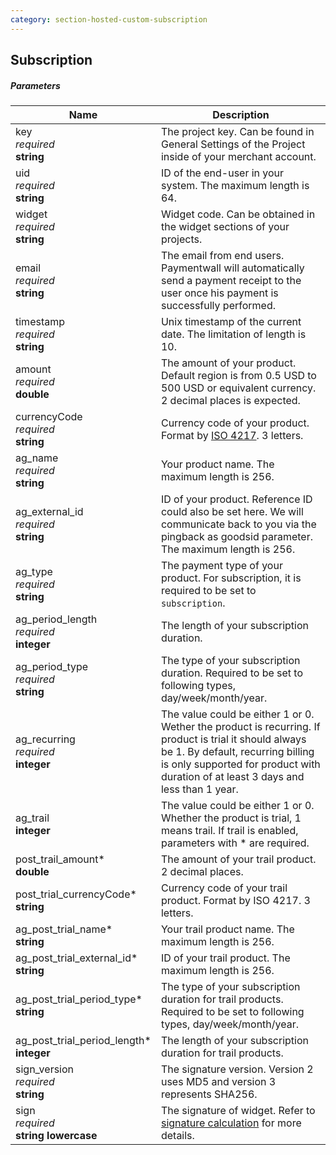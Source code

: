 ```yaml
---
category: section-hosted-custom-subscription
---
```

## Subscription

##### Parameters

| Name | Description|
|---|---|
|key<br> *required*<br> **string**| The project key. Can be found in General Settings of the Project inside of your merchant account.|
|uid<br> *required*<br> **string**| ID of the end-user in your system. The maximum length is 64. |
|widget<br> *required*<br> **string**| Widget code. Can be obtained in the widget sections of your projects.|
|email<br> *required*<br> **string**| The email from end users. Paymentwall will automatically send a payment receipt to the user once his payment is successfully performed. |
|timestamp<br> *required*<br> **string**| Unix timestamp of the current date. The limitation of length is 10.|
|amount<br> *required*<br>  **double** | The amount of your product. Default region is from 0.5 USD to 500 USD or equivalent currency. 2 decimal places is expected.|
|currencyCode<br> *required*<br> **string**| Currency code of your product. Format by [ISO 4217](https://en.wikipedia.org/wiki/ISO_4217#Active_codes). 3 letters. |
|ag_name<br> *required*<br> **string**| Your product name. The maximum length is 256. |
|ag_external_id<br> *required*<br> **string**| ID of your product. Reference ID could also be set here. We will communicate back to you via the pingback as goodsid parameter. The maximum length is 256. |
|ag_type<br> *required*<br> **string**| The payment type of your product. For subscription, it is required to be set to ```subscription```.|
|ag_period_length<br> *required*<br> **integer**| The length of your subscription duration. |
|ag_period_type<br> *required*<br> **string**| The type of your subscription duration. Required to be set to following types, day/week/month/year. |
|ag_recurring<br> *required*<br> **integer**| The value could be either 1 or 0. Wether the product is recurring. If product is trial it should always be 1. By default, recurring billing is only supported for product with duration of at least 3 days and less than 1 year.|
|ag_trail<br> **integer**| The value could be either 1 or 0. Whether the product is trial, 1 means trail. If  trail is enabled, parameters with * are required.|
|post_trail_amount*<br>  **double**| The amount of your trail product.  2 decimal places.|
|post_trial_currencyCode*<br> **string**| Currency code of your trail product. Format by ISO 4217. 3 letters.|
|ag_post_trial_name*<br> **string**| Your trail product name. The maximum length is 256.|
|ag_post_trial_external_id*<br> **string**| ID of your trail product. The maximum length is 256.|
|ag_post_trial_period_type*<br> **string**| The type of your subscription duration for trail products. Required to be set to following types, day/week/month/year. |
|ag_post_trial_period_length*<br> **integer**| The length of your subscription duration for trail products.|
|sign_version<br> *required*<br> **string**| The signature version. Version 2 uses MD5 and version 3 represents SHA256.|
|sign<br> *required*<br> **string lowercase**|The signature of widget. Refer to [signature calculation](/signature-calculation) for more details.|
